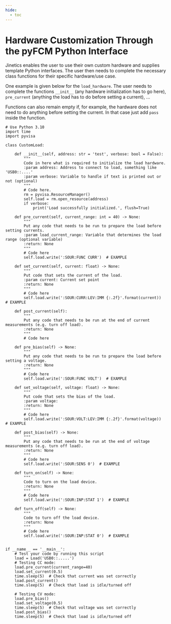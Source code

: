 ```yaml
---
hide:
  - toc
---
```


# Hardware Customization Through the pyFCM Python Interface

Jinetics enables the user to use their own custom hardware and supplies template Python interfaces. 
The user then needs to complete the necessary class functions for their specific hardware/use case.

One example is given below for the `load_hardware`. 
The user needs to complete the functions `__init__` (any hardware initialization has to go here), 
`pre_current` (anything the load has to do before setting a current), ...

Functions can also remain empty if, for example, the hardware does not need to do anything before setting the current. 
In that case just add `pass` inside the function.

```Python3
# Use Python 3.10
import time
import pyvisa

class CustomLoad:

    def __init__(self, address: str = 'test', verbose: bool = False):
        """
        Code in here what is required to initialize the load hardware.
        :param address: Address to connect to load, something like 'USB0::....'
        :param verbose: Variable to handle if text is printed out or not (optional)
        """
        # Code here.
        rm = pyvisa.ResourceManager()
        self.load = rm.open_resource(address)
        if verbose:
            print('Load successfully initialized.', flush=True)

    def pre_current(self, current_range: int = 40) -> None:
        """
        Put any code that needs to be run to prepare the load before setting currents.
        :param load_current_range: Variable that determines the load range (optional variable)
        :return: None
        """
        # Code here
        self.load.write(':SOUR:FUNC CURR')  # EXAMPLE

    def set_current(self, current: float) -> None:
        """
        Put code that sets the current of the load.
        :param current: Current set point
        :return: None
        """
        # Code here
        self.load.write(':SOUR:CURR:LEV:IMM {:.2f}'.format(current))  # EXAMPLE

    def post_current(self):
        """
        Put any code that needs to be run at the end of current measurements (e.g. turn off load).
        :return: None
        """
        # Code here

    def pre_bias(self) -> None:
        """
        Put any code that needs to be run to prepare the load before setting a voltage.
        :return: None
        """
        # Code here
        self.load.write(':SOUR:FUNC VOLT')  # EXAMPLE

    def set_voltage(self, voltage: float) -> None:
        """
        Put code that sets the bias of the load.
        :param voltage:
        :return: None
        """
        # Code here
        self.load.write(':SOUR:VOLT:LEV:IMM {:.2f}'.format(voltage))  # EXAMPLE

    def post_bias(self) -> None:
        """
        Put any code that needs to be run at the end of voltage measurements (e.g. turn off load).
        :return: None
        """
        # Code here
        self.load.write(':SOUR:SENS 0')  # EXAMPLE

    def turn_on(self) -> None:
        """
        Code to turn on the load device.
        :return: None
        """
        # Code here
        self.load.write(':SOUR:INP:STAT 1')  # EXAMPLE

    def turn_off(self) -> None:
        """
        Code to turn off the load device.
        :return: None
        """
        # Code here
        self.load.write(':SOUR:INP:STAT 0')  # EXAMPLE


if __name__ == '__main__':
    # Test your code by running this script
    load = Load('USB0::.....')
    # Testing CC mode:
    load.pre_current(current_range=40)
    load.set_current(0.5)
    time.sleep(5)  # Check that current was set correctly
    load.post_current()
    time.sleep(5)  # Check that load is idle/turned off

    # Testing CV mode:
    load.pre_bias()
    load.set_voltage(0.5)
    time.sleep(5)  # Check that voltage was set correctly
    load.post_bias()
    time.sleep(5)  # Check that load is idle/turned off

```

